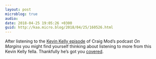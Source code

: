 ```yaml
---
layout: post
microblog: true
audio: 
date: 2018-04-25 19:05:26 +0300
guid: http://kaa.micro.blog/2018/04/25/160526.html
---
```

After listening to the [Kevin Kelly episode](https://craigmod.com/onmargins/003/) of Craig Mod’s podcast _On Margins_ you might find yourself thinking about listening to more from this Kevin Kelly fella. Thankfully he’s got you [covered](http://kk.org/interviews).
